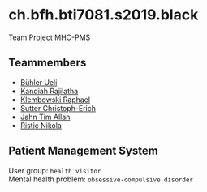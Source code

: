 # ch.bfh.bti7081.s2019.black

Team Project MHC-PMS

## Teammembers

* [Bühler Ueli](https://github.com/smowdy)  
* [Kandiah Rajilatha](https://github.com/raji98)
* [Klembowski Raphael](https://github.com/DerRaphe)
* [Sutter Christoph-Erich](https://github.com/suttc1)
* [Jahn Tim Allan](https://github.com/ceoy)
* [Ristic Nikola](https://github.com/nristicBFH)

## Patient Management System

User group: `health visitor`  
Mental health problem: `obsessive-compulsive disorder`